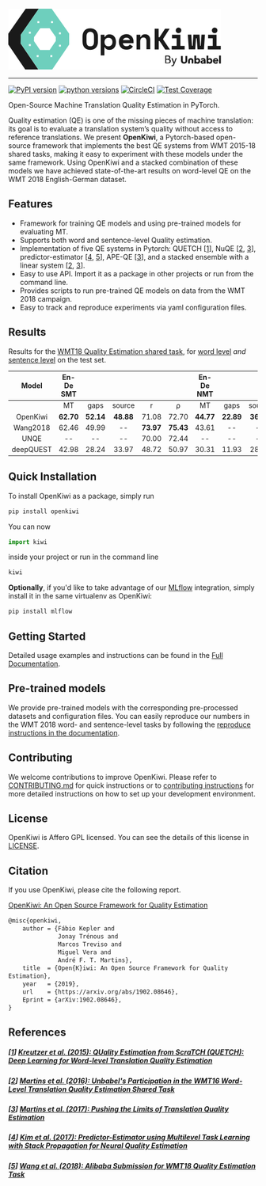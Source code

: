 ![OpenKiwi Logo](https://github.com/Unbabel/OpenKiwi/blob/master/docs/_static/img/openkiwi-logo-horizontal.svg)

--------------------------------------------------------------------------------

[![PyPI version](https://badge.fury.io/py/openkiwi.svg)](https://badge.fury.io/py/openkiwi)
[![python versions](https://img.shields.io/pypi/pyversions/openkiwi.svg)](https://pypi.org/project/openkiwi/)
[![CircleCI](https://circleci.com/gh/Unbabel/OpenKiwi/tree/master.svg?style=shield)](https://circleci.com/gh/Unbabel/OpenKiwi/tree/master)
[![Test Coverage](https://api.codeclimate.com/v1/badges/1910f04383c401e1c5f3/test_coverage)](https://codeclimate.com/github/Unbabel/OpenKiwi/test_coverage)

Open-Source Machine Translation Quality Estimation in PyTorch.

Quality estimation (QE) is one of the missing pieces of machine translation: its goal is to evaluate a translation system’s quality without access to reference translations. We present **OpenKiwi**, a Pytorch-based open-source framework that implements the best QE systems from WMT 2015-18 shared tasks, making it easy to experiment with these models under the same framework. Using OpenKiwi and a stacked combination of these models we have achieved state-of-the-art results on word-level QE on the WMT 2018 English-German dataset.


## Features

* Framework for training QE models and using pre-trained models for evaluating MT.
* Supports both word and sentence-level Quality estimation.
* Implementation of five QE systems in Pytorch: QUETCH [[1]], NuQE [[2], [3]], predictor-estimator [[4], [5]], APE-QE [[3]], and a stacked ensemble with a linear system [[2], [3]]. 
* Easy to use API. Import it as a package in other projects or run from the command line.
* Provides scripts to run pre-trained QE models on data from the WMT 2018 campaign.
* Easy to track and reproduce experiments via yaml configuration files.

## Results

Results for the [WMT18 Quality Estimation shared task](http://www.statmt.org/wmt18/quality-estimation-task.html#results), for [word level](https://competitions.codalab.org/competitions/19306#results) *and* [sentence level](https://competitions.codalab.org/competitions/19316#results) on the test set.

|   Model   | En-De SMT |           |           |           |           | En-De NMT |           |           |           |           |
|:---------:|:---------:|:---------:|:---------:|:---------:|:---------:|:---------:|:---------:|:---------:|:---------:|:---------:|
|           |     MT    |    gaps   |   source  |     r     |     ⍴     |     MT    |    gaps   |   source  |     r     |     ⍴     |
|  OpenKiwi | **62.70** | **52.14** | **48.88** |   71.08   |   72.70   | **44.77** | **22.89** | **36.53** |   46.72   |   58.51   |
|  Wang2018 |   62.46   |   49.99   |     --    | **73.97** | **75.43** |   43.61   |     --    |     --    |   50.12   |   60.49   |
|    UNQE   |     --    |     --    |     --    |   70.00   |   72.44   |     --    |     --    |     --    | **51.29** | **60.52** |
| deepQUEST |   42.98   |   28.24   |   33.97   |   48.72   |   50.97   |   30.31   |   11.93   |   28.59   |   38.08   |   48.00   |


## Quick Installation

To install OpenKiwi as a package, simply run
```bash
pip install openkiwi
```

You can now
```python
import kiwi
```
inside your project or run in the command line
```bash
kiwi
```

**Optionally**, if you'd like to take advantage of our [MLflow](https://mlflow.org/) integration, simply install it in the same virtualenv as OpenKiwi:
```bash
pip install mlflow
```


## Getting Started

Detailed usage examples and instructions can be found in the [Full Documentation](https://unbabel.github.io/OpenKiwi/index.html).


## Pre-trained models

We provide pre-trained models with the corresponding pre-processed datasets and configuration files.
You can easily reproduce our numbers in the WMT 2018 word- and sentence-level tasks by following the [reproduce instructions in the documentation](https://unbabel.github.io/OpenKiwi/reproduce.html).


## Contributing

We welcome contributions to improve OpenKiwi.
Please refer to [CONTRIBUTING.md](CONTRIBUTING.md) for quick instructions or to [contributing instructions](https://unbabel.github.io/OpenKiwi/contributing/contributing.html) for more detailed instructions on how to set up your development environment.


## License

OpenKiwi is Affero GPL licensed. You can see the details of this license in [LICENSE](LICENSE).


## Citation

If you use OpenKiwi, please cite the following report.

[OpenKiwi: An Open Source Framework for Quality Estimation](https://arxiv.org/abs/1902.08646)

```
@misc{openkiwi,
    author = {Fábio Kepler and
              Jonay Trénous and
              Marcos Treviso and
              Miguel Vera and
              André F. T. Martins},
    title  = {Open{K}iwi: An Open Source Framework for Quality Estimation},
    year   = {2019},
    url    = {https://arxiv.org/abs/1902.08646},
    Eprint = {arXiv:1902.08646},
}
```


## References

##### [[1]] [Kreutzer et al. (2015): QUality Estimation from ScraTCH (QUETCH): Deep Learning for Word-level Translation Quality Estimation](http://aclweb.org/anthology/W15-3037)
[1]:#1-kreutzer-et-al-2015-quality-estimation-from-scratch-quetch-deep-learning-for-word-level-translation-quality-estimation

##### [[2]] [Martins et al. (2016): Unbabel's Participation in the WMT16 Word-Level Translation Quality Estimation Shared Task](http://www.aclweb.org/anthology/W16-2387)
[2]:#2-martins-et-al-2016-unbabels-participation-in-the-wmt16-word-level-translation-quality-estimation-shared-task

##### [[3]] [Martins et al. (2017): Pushing the Limits of Translation Quality Estimation](http://www.aclweb.org/anthology/Q17-1015)
[3]:#3-martins-et-al-2017-pushing-the-limits-of-translation-quality-estimation

##### [[4]] [Kim et al. (2017): Predictor-Estimator using Multilevel Task Learning with Stack Propagation for Neural Quality Estimation](http://www.aclweb.org/anthology/W17-4763)
[4]:#4-kim-et-al-2017-predictor-estimator-using-multilevel-task-learning-with-stack-propagation-for-neural-quality-estimation

##### [[5]] [Wang et al. (2018): Alibaba Submission for WMT18 Quality Estimation Task](http://statmt.org/wmt18/pdf/WMT093.pdf)
[5]:#5-wang-et-al-2018-alibaba-submission-for-wmt18-quality-estimation-task
